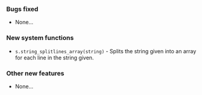 ### Bugs fixed
* None...

### New system functions
* `s.string_splitlines_array(string)` - Splits the string given into an array for each line in the string given.

### Other new features
* None...
